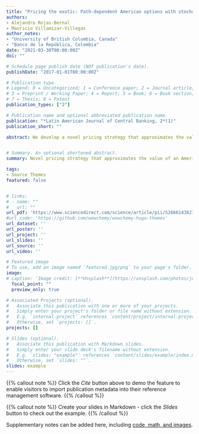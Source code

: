 ```yaml
---
title: "Pricing the exotic: Path-dependent American options with stochastic barriers"
authors:
- Alejandro Rojas-Bernal
- Mauricio Villamizar-Villegas
author_notes:
- "University of British Columbia, Canada"
- "Banco de la República, Colombia"
date: "2021-03-30T00:00:00Z"
doi: ""

# Schedule page publish date (NOT publication's date).
publishDate: "2017-01-01T00:00:00Z"

# Publication type.
# Legend: 0 = Uncategorized; 1 = Conference paper; 2 = Journal article;
# 3 = Preprint / Working Paper; 4 = Report; 5 = Book; 6 = Book section;
# 7 = Thesis; 8 = Patent
publication_types: ["2"]

# Publication name and optional abbreviated publication name.
publication: "*Latin American Journal of Central Banking, 2*(1)"
publication_short: ""

abstract: We develop a novel pricing strategy that approximates the value of an American option with exotic features through a portfolio of European options with different maturities. Among our findings, we show that (i) our model is numerically robust in pricing plain vanilla American options; (ii) the model matches observed bids and premiums of multidimensional options that integrate Ratchet, Asian, and Barrier characteristics; and (iii) our closed-form approximation allows for an analytical solution of the option's greeks, which characterize the sensitivity to various risk factors. Finally, compared to the traditional Monte Carlo simulations method, we highlight that our estimation has a more accurate prediction and requires less than 1% of the computational time.


# Summary. An optional shortened abstract.
summary: Novel pricing strategy that approximates the value of an American option with exotic features through a portfolio of European options with different maturities. 

tags:
- Source Themes
featured: false


# links:
# - name: ""
#   url: ""
url_pdf: 'https://www.sciencedirect.com/science/article/pii/S2666143821000053'
#url_code: 'https://github.com/wowchemy/wowchemy-hugo-themes'
url_dataset: ''
url_poster: ''
url_project: ''
url_slides: ''
url_source: ''
url_video: ''

# Featured image
# To use, add an image named `featured.jpg/png` to your page's folder. 
image:
# caption: 'Image credit: [**Unsplash**](https://unsplash.com/photos/jdD8gXaTZsc)'
  focal_point: ""
  preview_only: true

# Associated Projects (optional).
#   Associate this publication with one or more of your projects.
#   Simply enter your project's folder or file name without extension.
#   E.g. `internal-project` references `content/project/internal-project/index.md`.
#   Otherwise, set `projects: []`.
projects: []

# Slides (optional).
#   Associate this publication with Markdown slides.
#   Simply enter your slide deck's filename without extension.
#   E.g. `slides: "example"` references `content/slides/example/index.md`.
#   Otherwise, set `slides: ""`.
slides: example
---
```


{{% callout note %}}
Click the *Cite* button above to demo the feature to enable visitors to import publication metadata into their reference management software.
{{% /callout %}}

{{% callout note %}}
Create your slides in Markdown - click the *Slides* button to check out the example.
{{% /callout %}}

Supplementary notes can be added here, including [code, math, and images](https://wowchemy.com/docs/writing-markdown-latex/).
